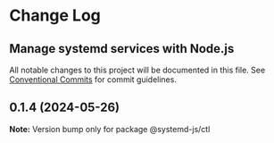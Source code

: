 # Change Log
## Manage systemd services with Node.js

All notable changes to this project will be documented in this file.
See [Conventional Commits](https://conventionalcommits.org) for commit guidelines.

## 0.1.4 (2024-05-26)

**Note:** Version bump only for package @systemd-js/ctl
